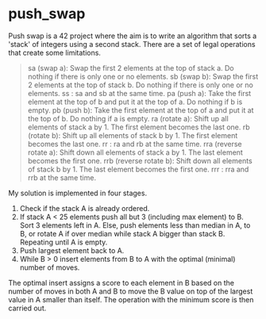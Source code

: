 # push_swap

Push swap is a 42 project where the aim is to write an algorithm that sorts a 'stack' of integers using a second stack.  There are a set of legal operations that create some limitations.

> sa (swap a): Swap the first 2 elements at the top of stack a.
Do nothing if there is only one or no elements.
sb (swap b): Swap the first 2 elements at the top of stack b.
Do nothing if there is only one or no elements.
ss : sa and sb at the same time.
pa (push a): Take the first element at the top of b and put it at the top of a.
Do nothing if b is empty.
pb (push b): Take the first element at the top of a and put it at the top of b.
Do nothing if a is empty.
ra (rotate a): Shift up all elements of stack a by 1.
The first element becomes the last one.
rb (rotate b): Shift up all elements of stack b by 1.
The first element becomes the last one.
rr : ra and rb at the same time.
rra (reverse rotate a): Shift down all elements of stack a by 1.
The last element becomes the first one.
rrb (reverse rotate b): Shift down all elements of stack b by 1.
The last element becomes the first one.
rrr : rra and rrb at the same time.

My solution is implemented in four stages.

1. Check if the stack A is already ordered.
2. If stack A < 25 elements push all but 3 (including max element) to B.  Sort 3 elements left in A.
    Else, push elements less than median in A, to B, or rotate A if over median while stack A bigger than stack B. Repeating until A is empty.
4. Push largest element back to A.
3. While B > 0 insert elements from B to A with the optimal (minimal) number of moves.

The optimal insert assigns a score to each element in B based on the number of moves in both A and B to move the B value on top of the largest value in A smaller than itself.  The operation with the minimum score is then carried out.
